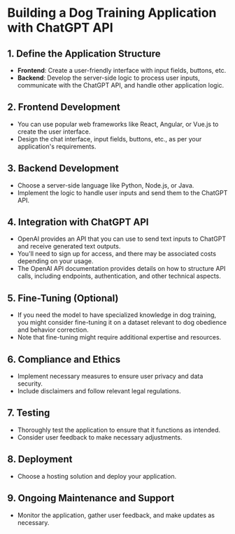 # Building a Dog Training Application with ChatGPT API

## 1. Define the Application Structure
   - **Frontend**: Create a user-friendly interface with input fields, buttons, etc.
   - **Backend**: Develop the server-side logic to process user inputs, communicate with the ChatGPT API, and handle other application logic.

## 2. Frontend Development
   - You can use popular web frameworks like React, Angular, or Vue.js to create the user interface.
   - Design the chat interface, input fields, buttons, etc., as per your application's requirements.

## 3. Backend Development
   - Choose a server-side language like Python, Node.js, or Java.
   - Implement the logic to handle user inputs and send them to the ChatGPT API.

## 4. Integration with ChatGPT API
   - OpenAI provides an API that you can use to send text inputs to ChatGPT and receive generated text outputs.
   - You'll need to sign up for access, and there may be associated costs depending on your usage.
   - The OpenAI API documentation provides details on how to structure API calls, including endpoints, authentication, and other technical aspects.

## 5. Fine-Tuning (Optional)
   - If you need the model to have specialized knowledge in dog training, you might consider fine-tuning it on a dataset relevant to dog obedience and behavior correction.
   - Note that fine-tuning might require additional expertise and resources.

## 6. Compliance and Ethics
   - Implement necessary measures to ensure user privacy and data security.
   - Include disclaimers and follow relevant legal regulations.

## 7. Testing
   - Thoroughly test the application to ensure that it functions as intended.
   - Consider user feedback to make necessary adjustments.

## 8. Deployment
   - Choose a hosting solution and deploy your application.

## 9. Ongoing Maintenance and Support
   - Monitor the application, gather user feedback, and make updates as necessary.
